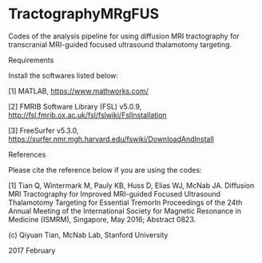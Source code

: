 # TractographyMRgFUS

Codes of the analysis pipeline for using diffusion MRI tractography for transcranial MRI-guided focused ultrasound thalamotomy targeting.

Requirements

Install the softwares listed below:

[1] MATLAB, https://www.mathworks.com/

[2] FMRIB Software Library (FSL) v5.0.9, http://fsl.fmrib.ox.ac.uk/fsl/fslwiki/FslInstallation

[3] FreeSurfer v5.3.0, https://surfer.nmr.mgh.harvard.edu/fswiki/DownloadAndInstall

References

Please cite the reference below if you are using the codes:

[1] Tian Q, Wintermark M, Pauly KB, Huss D, Elias WJ, McNab JA. Diffusion MRI Tractography for Improved MRI-guided Focused Ultrasound Thalamotomy Targeting for Essential TremorIn Proceedings of the 24th Annual Meeting of the International Society for Magnetic Resonance in Medicine (ISMRM), Singapore, May 2016; Abstract 0823.

(c) Qiyuan Tian, McNab Lab, Stanford University

2017 February
